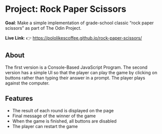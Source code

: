 # Project: Rock Paper Scissors

**Goal**:
Make a simple implementation of grade-school classic “rock paper scissors” as part of The Odin Project.

**Live Link**:
👉 https://pololikescoffee.github.io/rock-paper-scissors/

## About
The first version is a Console-Based JavaScript Program. The second version has a simple UI so that the player can play the game by clicking on buttons rather than typing their answer in a prompt. The player plays against the computer.

## Features
- The result of each round is displayed on the page
- Final message of the winner of the game
- When the game is finished, all buttons are disabled
- The player can restart the game

